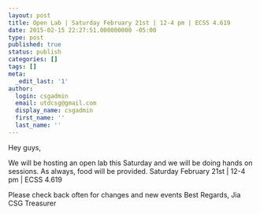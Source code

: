 ```yaml
---
layout: post
title: Open Lab | Saturday February 21st | 12-4 pm | ECSS 4.619
date: 2015-02-15 22:27:51.000000000 -05:00
type: post
published: true
status: publish
categories: []
tags: []
meta:
  _edit_last: '1'
author:
  login: csgadmin
  email: utdcsg@gmail.com
  display_name: csgadmin
  first_name: ''
  last_name: ''
---
```


Hey guys,

We will be hosting an open lab this Saturday and we will be doing hands on sessions. As always, food will be provided.
Saturday February 21st | 12-4 pm | ECSS 4.619

Please check back often for changes and new events
Best Regards,
Jia
CSG Treasurer


